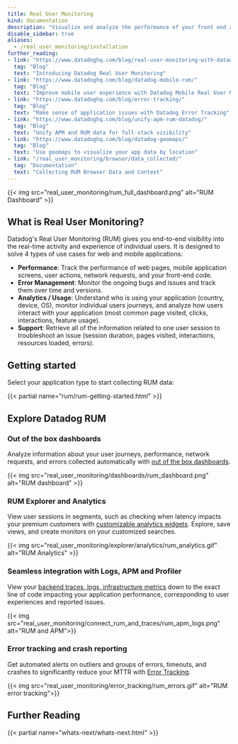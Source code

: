 ```yaml
---
title: Real User Monitoring
kind: documentation
description: "Visualize and analyze the performance of your front end applications as seen by your users."
disable_sidebar: true
aliases:
  - /real_user_monitoring/installation
further_reading:
- link: "https://www.datadoghq.com/blog/real-user-monitoring-with-datadog/"
  tag: "Blog"
  text: "Introducing Datadog Real User Monitoring"
- link: "https://www.datadoghq.com/blog/datadog-mobile-rum/"
  tag: "Blog"
  text: "Improve mobile user experience with Datadog Mobile Real User Monitoring"
- link: "https://www.datadoghq.com/blog/error-tracking/"
  tag: "Blog"
  text: "Make sense of application issues with Datadog Error Tracking"
- link: "https://www.datadoghq.com/blog/unify-apm-rum-datadog/"
  tag: "Blog"
  text: "Unify APM and RUM data for full-stack visibility"
- link: "https://www.datadoghq.com/blog/datadog-geomaps/"
  tag: "Blog"
  text: "Use geomaps to visualize your app data by location"
- link: "/real_user_monitoring/browser/data_collected/"
  tag: "Documentation"
  text: "Collecting RUM Browser Data and Context"
---
```


{{< img src="real_user_monitoring/rum_full_dashboard.png" alt="RUM Dashboard"  >}}

## What is Real User Monitoring?


Datadog's Real User Monitoring (RUM) gives you end-to-end visibility into the real-time activity and experience of individual users. It is designed to solve 4 types of use cases for web and mobile applications:

* **Performance**: Track the performance of web pages, mobile application screens, user actions, network requests, and your front-end code.
* **Error Management**: Monitor the ongoing bugs and issues and track them over time and versions.
* **Analytics / Usage**: Understand who is using your application (country, device, OS), monitor individual users journeys, and analyze how users interact with your application (most common page visited, clicks, interactions, feature usage).
* **Support**: Retrieve all of the information related to one user session to troubleshoot an issue (session duration, pages visited, interactions, resources loaded, errors).



## Getting started

Select your application type to start collecting RUM data:

{{< partial name="rum/rum-getting-started.html" >}}
</br>
## Explore Datadog RUM

### Out of the box dashboards

Analyze information about your user journeys, performance, network requests, and errors collected automatically with [out of the box dashboards][1].

{{< img src="real_user_monitoring/dashboards/rum_dashboard.png" alt="RUM dashboard" >}}

### RUM Explorer and Analytics

View user sessions in segments, such as checking when latency impacts your premium customers with [customizable analytics widgets][2]. Explore, save views, and create monitors on your customized searches.

{{< img src="real_user_monitoring/explorer/analytics/rum_analytics.gif" alt="RUM Analytics"  >}}

### Seamless integration with Logs, APM and Profiler

View your [backend traces, logs, infrastructure metrics][3] down to the exact line of code impacting your application performance, corresponding to user experiences and reported issues.

{{< img src="real_user_monitoring/connect_rum_and_traces/rum_apm_logs.png" alt="RUM and APM">}}

### Error tracking and crash reporting

Get automated alerts on outliers and groups of errors, timeouts, and crashes to significantly reduce your MTTR with [Error Tracking][4].

{{< img src="real_user_monitoring/error_tracking/rum_errors.gif" alt="RUM error tracking">}}


## Further Reading

{{< partial name="whats-next/whats-next.html" >}}

[1]: /real_user_monitoring/dashboards
[2]: /real_user_monitoring/explorer/analytics
[3]: /real_user_monitoring/connect_rum_and_traces
[4]: /real_user_monitoring/error_tracking
